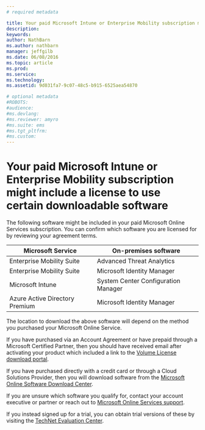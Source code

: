 ```yaml
---
# required metadata

title: Your paid Microsoft Intune or Enterprise Mobility subscription might include a license to use certain downloadable software | Microsoft Intune
description:
keywords:
author: NathBarn
ms.author: nathbarn
manager: jeffgilb
ms.date: 06/08/2016
ms.topic: article
ms.prod:
ms.service:
ms.technology:
ms.assetid: 9d031fa7-9c07-48c5-b915-6525aea54870

# optional metadata
#ROBOTS:
#audience:
#ms.devlang:
#ms.reviewer: amyro
#ms.suite: ems
#ms.tgt_pltfrm:
#ms.custom:
---
```


# Your paid Microsoft Intune or Enterprise Mobility subscription might include a license to use certain downloadable software

The following software might be included in your paid Microsoft Online Services subscription.  You can confirm which software you are licensed for by reviewing your agreement terms.

| **Microsoft Service**    | **On-premises software**           |
| ------------- |-------------|
|Enterprise Mobility Suite |	Advanced Threat Analytics |
|Enterprise Mobility Suite |	Microsoft Identity Manager |
|Microsoft Intune |	System Center Configuration Manager |
|Azure Active Directory Premium |	Microsoft Identity Manager |

The location to download the above software will depend on the method you purchased your Microsoft Online Service.

If you have purchased via an Account Agreement or have prepaid through a Microsoft Certified Partner, then you should have received email after activating your product which included a link to the [Volume License download portal](https://www.microsoft.com/Licensing/servicecenter/default.aspx).

If you have purchased directly with a credit card or through a Cloud Solutions Provider, then you will download software from the [Microsoft Online Software Download Center](https://www.microsoft.com/online/downloads/HomeRealmDiscovery.aspx).

If you are unsure which software you qualify for, contact your account executive or partner or reach out to [Microsoft Online Services support](https://technet.microsoft.com/en-us/dn932057.aspx).

If you instead signed up for a trial, you can obtain trial versions of these by visiting the [TechNet Evaluation Center](https://www.microsoft.com/evalcenter/try).
